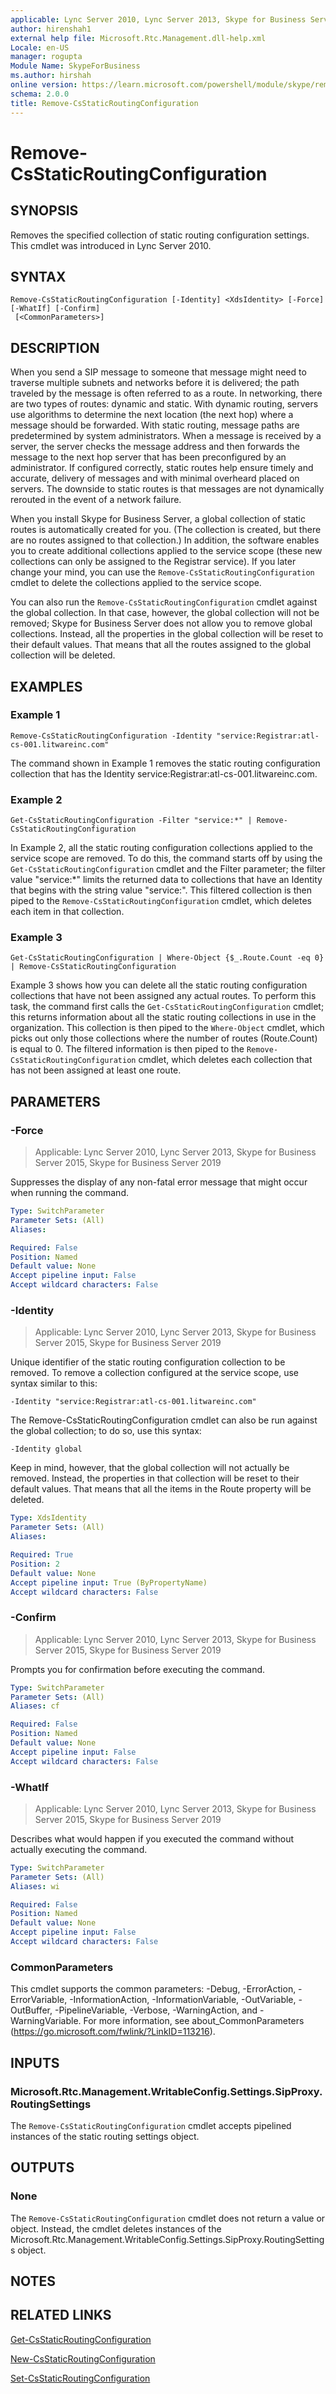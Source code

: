 ```yaml
---
applicable: Lync Server 2010, Lync Server 2013, Skype for Business Server 2015, Skype for Business Server 2019
author: hirenshah1
external help file: Microsoft.Rtc.Management.dll-help.xml
Locale: en-US
manager: rogupta
Module Name: SkypeForBusiness
ms.author: hirshah
online version: https://learn.microsoft.com/powershell/module/skype/remove-csstaticroutingconfiguration
schema: 2.0.0
title: Remove-CsStaticRoutingConfiguration
---
```


# Remove-CsStaticRoutingConfiguration

## SYNOPSIS
Removes the specified collection of static routing configuration settings.
This cmdlet was introduced in Lync Server 2010.


## SYNTAX

```
Remove-CsStaticRoutingConfiguration [-Identity] <XdsIdentity> [-Force] [-WhatIf] [-Confirm]
 [<CommonParameters>]
```

## DESCRIPTION
When you send a SIP message to someone that message might need to traverse multiple subnets and networks before it is delivered; the path traveled by the message is often referred to as a route.
In networking, there are two types of routes: dynamic and static.
With dynamic routing, servers use algorithms to determine the next location (the next hop) where a message should be forwarded.
With static routing, message paths are predetermined by system administrators.
When a message is received by a server, the server checks the message address and then forwards the message to the next hop server that has been preconfigured by an administrator.
If configured correctly, static routes help ensure timely and accurate, delivery of messages and with minimal overheard placed on servers.
The downside to static routes is that messages are not dynamically rerouted in the event of a network failure.

When you install Skype for Business Server, a global collection of static routes is automatically created for you.
(The collection is created, but there are no routes assigned to that collection.) In addition, the software enables you to create additional collections applied to the service scope (these new collections can only be assigned to the Registrar service).
If you later change your mind, you can use the `Remove-CsStaticRoutingConfiguration` cmdlet to delete the collections applied to the service scope.

You can also run the `Remove-CsStaticRoutingConfiguration` cmdlet against the global collection.
In that case, however, the global collection will not be removed; Skype for Business Server does not allow you to remove global collections.
Instead, all the properties in the global collection will be reset to their default values.
That means that all the routes assigned to the global collection will be deleted.


## EXAMPLES

### Example 1
```
Remove-CsStaticRoutingConfiguration -Identity "service:Registrar:atl-cs-001.litwareinc.com"
```

The command shown in Example 1 removes the static routing configuration collection that has the Identity service:Registrar:atl-cs-001.litwareinc.com.


### Example 2
```
Get-CsStaticRoutingConfiguration -Filter "service:*" | Remove-CsStaticRoutingConfiguration
```

In Example 2, all the static routing configuration collections applied to the service scope are removed.
To do this, the command starts off by using the `Get-CsStaticRoutingConfiguration` cmdlet and the Filter parameter; the filter value "service:*" limits the returned data to collections that have an Identity that begins with the string value "service:".
This filtered collection is then piped to the `Remove-CsStaticRoutingConfiguration` cmdlet, which deletes each item in that collection.


### Example 3
```
Get-CsStaticRoutingConfiguration | Where-Object {$_.Route.Count -eq 0} | Remove-CsStaticRoutingConfiguration
```

Example 3 shows how you can delete all the static routing configuration collections that have not been assigned any actual routes.
To perform this task, the command first calls the `Get-CsStaticRoutingConfiguration` cmdlet; this returns information about all the static routing collections in use in the organization.
This collection is then piped to the `Where-Object` cmdlet, which picks out only those collections where the number of routes (Route.Count) is equal to 0.
The filtered information is then piped to the `Remove-CsStaticRoutingConfiguration` cmdlet, which deletes each collection that has not been assigned at least one route.


## PARAMETERS

### -Force

> Applicable: Lync Server 2010, Lync Server 2013, Skype for Business Server 2015, Skype for Business Server 2019

Suppresses the display of any non-fatal error message that might occur when running the command.

```yaml
Type: SwitchParameter
Parameter Sets: (All)
Aliases:

Required: False
Position: Named
Default value: None
Accept pipeline input: False
Accept wildcard characters: False
```

### -Identity

> Applicable: Lync Server 2010, Lync Server 2013, Skype for Business Server 2015, Skype for Business Server 2019

Unique identifier of the static routing configuration collection to be removed.
To remove a collection configured at the service scope, use syntax similar to this:

`-Identity "service:Registrar:atl-cs-001.litwareinc.com"`

The Remove-CsStaticRoutingConfiguration cmdlet can also be run against the global collection; to do so, use this syntax:

`-Identity global`

Keep in mind, however, that the global collection will not actually be removed.
Instead, the properties in that collection will be reset to their default values.
That means that all the items in the Route property will be deleted.


```yaml
Type: XdsIdentity
Parameter Sets: (All)
Aliases:

Required: True
Position: 2
Default value: None
Accept pipeline input: True (ByPropertyName)
Accept wildcard characters: False
```

### -Confirm

> Applicable: Lync Server 2010, Lync Server 2013, Skype for Business Server 2015, Skype for Business Server 2019

Prompts you for confirmation before executing the command.

```yaml
Type: SwitchParameter
Parameter Sets: (All)
Aliases: cf

Required: False
Position: Named
Default value: None
Accept pipeline input: False
Accept wildcard characters: False
```

### -WhatIf

> Applicable: Lync Server 2010, Lync Server 2013, Skype for Business Server 2015, Skype for Business Server 2019

Describes what would happen if you executed the command without actually executing the command.

```yaml
Type: SwitchParameter
Parameter Sets: (All)
Aliases: wi

Required: False
Position: Named
Default value: None
Accept pipeline input: False
Accept wildcard characters: False
```

### CommonParameters
This cmdlet supports the common parameters: -Debug, -ErrorAction, -ErrorVariable, -InformationAction, -InformationVariable, -OutVariable, -OutBuffer, -PipelineVariable, -Verbose, -WarningAction, and -WarningVariable. For more information, see about_CommonParameters (https://go.microsoft.com/fwlink/?LinkID=113216).

## INPUTS

### Microsoft.Rtc.Management.WritableConfig.Settings.SipProxy.RoutingSettings

The `Remove-CsStaticRoutingConfiguration` cmdlet accepts pipelined instances of the static routing settings object.

## OUTPUTS

### None
The `Remove-CsStaticRoutingConfiguration` cmdlet does not return a value or object.
Instead, the cmdlet deletes instances of the Microsoft.Rtc.Management.WritableConfig.Settings.SipProxy.RoutingSettings object.

## NOTES

## RELATED LINKS

[Get-CsStaticRoutingConfiguration](Get-CsStaticRoutingConfiguration.md)

[New-CsStaticRoutingConfiguration](New-CsStaticRoutingConfiguration.md)

[Set-CsStaticRoutingConfiguration](Set-CsStaticRoutingConfiguration.md)
